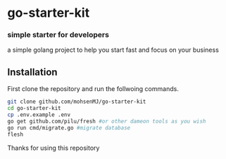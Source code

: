 # go-starter-kit
### simple starter for developers

a simple golang project to help you start fast and focus on your business


## Installation

First clone the repository and run the follwoing commands.

```sh
git clone github.com/mohsenMJ/go-starter-kit
cd go-starter-kit
cp .env.example .env
go get github.com/pilu/fresh #or other dameon tools as you wish
go run cmd/migrate.go #migrate database
flesh
```


Thanks for using this repository